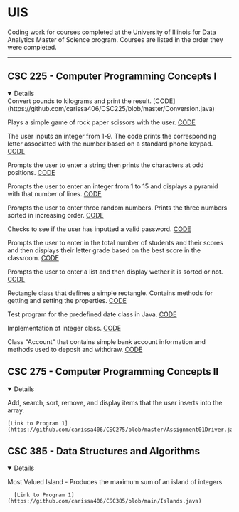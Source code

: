 # UIS
Coding work for courses completed at the University of Illinois for Data Analytics Master of Science program. Courses are listed in the order they were completed.

---

## CSC 225 - Computer Programming Concepts I
<details open>
Convert pounds to kilograms and print the result. [CODE](https://github.com/carissa406/CSC225/blob/master/Conversion.java)
    
Plays a simple game of rock paper scissors with the user. [CODE](https://github.com/carissa406/CSC225/blob/master/Game.java)
    
The user inputs an integer from 1-9. The code prints the corresponding letter associated with the number based on a standard phone keypad. [CODE](https://github.com/carissa406/CSC225/blob/master/Phone.java)
    
Prompts the user to enter a string then prints the characters at odd positions. [CODE](https://github.com/carissa406/CSC225/blob/master/Odd.java)

Prompts the user to enter an integer from 1 to 15 and displays a pyramid with that number of lines. [CODE](https://github.com/carissa406/CSC225/blob/master/Pyramid.java)
   
Prompts the user to enter three random numbers. Prints the three numbers sorted in increasing order. [CODE](https://github.com/carissa406/CSC225/blob/master/Sort.java)

Checks to see if the user has inputted a valid password. [CODE](https://github.com/carissa406/CSC225/blob/master/Password.java)

Prompts the user to enter in the total number of students and their scores and then displays their letter grade based on the best score in the classroom. [CODE](https://github.com/carissa406/CSC225/blob/master/Grades.java)

Prompts the user to enter a list and then display wether it is sorted or not. [CODE](https://github.com/carissa406/CSC225/blob/master/Sorting.java0)

Rectangle class that defines a simple rectangle. Contains methods for getting and setting the properties. [CODE](https://github.com/carissa406/CSC225/blob/master/SimpleRectangleTest.java)

Test program for the predefined date class in Java. [CODE](https://github.com/carissa406/CSC225/blob/master/DateTest.java)

Implementation of integer class. [CODE](https://github.com/carissa406/CSC225/blob/master/MyInteger.java)

Class "Account" that contains simple bank account information and methods used to deposit and withdraw. [CODE](https://github.com/carissa406/CSC225/blob/master/Account.java)
</details>

## CSC 275 - Computer Programming Concepts II

<details open>

Add, search, sort, remove, and display items that the user inserts into the array.

    [Link to Program 1](https://github.com/carissa406/CSC275/blob/master/Assignment01Driver.java)

</details>

## CSC 385 - Data Structures and Algorithms

<details open>

Most Valued Island - Produces the maximum sum of an island of integers

      [Link to Program 1](https://github.com/carissa406/CSC385/blob/main/Islands.java)

</details>
